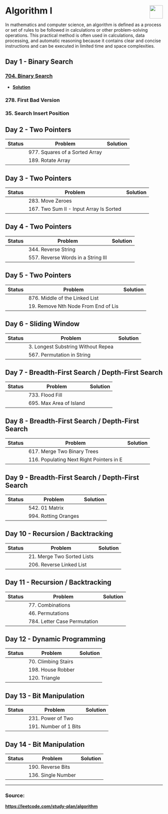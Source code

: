 <h1><img src="https://assets.leetcode.com/static_assets/others/algorithm_I.png" height="42" align="right">Algorithm I</h1>

In mathematics and computer science, an algorithm is defined as a process or set of rules to be followed in calculations or other problem-solving operations. This practical method is often used in calculations, data processing, and automatic reasoning because it contains clear and concise instructions and can be executed in limited time and space complexities.

## Day 1 - Binary Search

### **[704. Binary Search][704]**
*  **[Solution][704s]**

###  **278. First Bad Version**

### **35. Search Insert Position**

## Day 2 - Two Pointers

| Status | Problem | Solution |
|---|---|---|
|  | 977. Squares of a Sorted Array |  |
|  | 189. Rotate Array |  |

## Day 3 - Two Pointers

| Status | Problem | Solution |
|---|---|---|
|  | 283. Move Zeroes |  |
|  | 167. Two Sum II - Input Array Is Sorted |  |

## Day 4 - Two Pointers

| Status | Problem | Solution |
|---|---|---|
|  | 344. Reverse String |  |
|  | 557. Reverse Words in a String III |  |

## Day 5 - Two Pointers

| Status | Problem | Solution |
|---|---|---|
|  | 876. Middle of the Linked List |  |
|  | 19. Remove Nth Node From End of Lis |  |

## Day 6 - Sliding Window

| Status | Problem | Solution |
|---|---|---|
|  | 3. Longest Substring Without Repea |  |
|  | 567. Permutation in String |  |

## Day 7 - Breadth-First Search / Depth-First Search

| Status | Problem | Solution |
|---|---|---|
|  | 733. Flood Fill |  |
|  | 695. Max Area of Island |  |

## Day 8 - Breadth-First Search / Depth-First Search

| Status | Problem | Solution |
|---|---|---|
|  | 617. Merge Two Binary Trees |  |
|  | 116. Populating Next Right Pointers in E |  |

## Day 9 - Breadth-First Search / Depth-First Search

| Status | Problem | Solution |
|---|---|---|
|  | 542. 01 Matrix |  |
|  | 994. Rotting Oranges |  |

## Day 10 - Recursion / Backtracking

| Status | Problem | Solution |
|---|---|---|
|  | 21. Merge Two Sorted Lists |  |
|  | 206. Reverse Linked List |  |

## Day 11 - Recursion / Backtracking

| Status | Problem | Solution |
|---|---|---|
|  | 77. Combinations |  |
|  | 46. Permutations |  |
|  | 784. Letter Case Permutation |  |

## Day 12 - Dynamic Programming

| Status | Problem | Solution |
|---|---|---|
|  | 70. Climbing Stairs |  |
|  | 198. House Robber |  |
|  | 120. Triangle |  |

## Day 13 - Bit Manipulation

| Status | Problem | Solution |
|---|---|---|
|  | 231. Power of Two |  |
|  | 191. Number of 1 Bits |  |

## Day 14 - Bit Manipulation

| Status | Problem | Solution |
|---|---|---|
|  | 190. Reverse Bits |  |
|  | 136. Single Number |  |

---

### Source:

**https://leetcode.com/study-plan/algorithm**

<!-- URL -->

<!-- Day 1 -->
[704]: https://leetcode.com/problems/binary-search/
[704s]: ../701-800/704/
